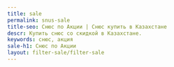 ```yaml
---
title: sale
permalink: snus-sale
title-seo: Снюс по Акции | Снюс купить в Казахстане
descr: Купить снюс со скидкой в Казахстане.
keywords: снюс, акция
sale-h1: Снюс по Акции
layout: filter-sale/filter-sale
---
```


